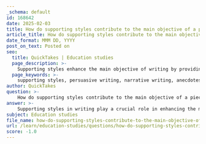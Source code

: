 ```yaml
---
_schema: default
id: 168642
date: 2025-02-03
title: How do supporting styles contribute to the main objective of a piece of writing?
article_title: How do supporting styles contribute to the main objective of a piece of writing?
date_format: MMM DD, YYYY
post_on_text: Posted on
seo:
  title: QuickTakes | Education studies
  page_description: >-
    Supporting styles enhance the main objective of writing by providing depth, context, and engagement, making arguments relatable and effective through persuasive and narrative techniques.
  page_keywords: >-
    supporting styles, persuasive writing, narrative writing, anecdotes, understanding audience, feedback, revision, engagement, emotional appeal, clarity
author: QuickTakes
question: >-
    How do supporting styles contribute to the main objective of a piece of writing?
answer: >-
    Supporting styles in writing play a crucial role in enhancing the main objective of a piece of writing by providing depth, context, and engagement. Here’s how different supporting styles contribute to the overall effectiveness of writing:\n\n1. **Persuasive Writing**: This style aims to convince the reader of a particular viewpoint. Supporting styles, such as anecdotal evidence, can make arguments more relatable and compelling. For instance, incorporating personal stories or examples can evoke emotions and help the audience connect with the argument on a personal level.\n\n2. **Narrative Writing**: As a storytelling approach, narrative writing can be used to illustrate points in both persuasive and expository contexts. By weaving narratives into the main text, writers can create a more engaging experience for the reader. This style helps to humanize the content, making it more relatable and memorable. For example, a personal narrative can serve as a powerful illustration of a broader argument, providing a real-life context that supports the main thesis.\n\n3. **Anecdotes**: Short, personal stories can serve as effective supporting elements in various writing styles. They can clarify complex ideas, provide relatable examples, and enhance the emotional appeal of the writing. Anecdotes can also serve to break down barriers between the writer and the audience, fostering a sense of connection and understanding.\n\n4. **Understanding Audience**: Tailoring the narrative to the audience's experiences and interests is essential. By aligning the writing style with the audience's expectations, writers can create a more relatable context that increases the effectiveness of their message. This alignment can enhance engagement, whether the goal is to persuade, inform, or entertain.\n\n5. **Feedback and Revision**: Engaging with peers for feedback on how well narrative elements are integrated into other writing styles can provide valuable insights. This iterative process allows writers to assess whether the narrative enhances clarity and engagement or if it detracts from the main message. Effective integration of supporting styles can lead to more polished and impactful writing.\n\nIn summary, supporting styles contribute significantly to the main objective of a piece of writing by enhancing relatability, emotional engagement, and clarity. By effectively integrating these styles, writers can create a more compelling and effective narrative that resonates with their audience.
subject: Education studies
file_name: how-do-supporting-styles-contribute-to-the-main-objective-of-a-piece-of-writing.md
url: /learn/education-studies/questions/how-do-supporting-styles-contribute-to-the-main-objective-of-a-piece-of-writing
score: -1.0
---
```


&nbsp;